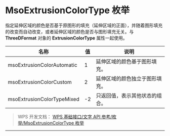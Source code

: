 # MsoExtrusionColorType 枚举

指定延伸区域的颜色是否基于原图形的填充（延伸区域的正面），并随着图形填充的改变而自动改变，或者延伸区域的颜色是否与图形填充无关。与 **ThreeDFormat** 对象的 **ExtrusionColorType** 属性一起使用。

| 名称                       | 值  | 说明                           |
|----------------------------|-----|--------------------------------|
| msoExtrusionColorAutomatic | 1   | 延伸区域的颜色基于图形填充。   |
| msoExtrusionColorCustom    | 2   | 延伸区域的颜色独立于图形填充。 |
| msoExtrusionColorTypeMixed | -2  | 只返回值，表示其他状态的组合。 |

> WPS 开发文档： [WPS 基础接口/文字 API 参考/枚举/MsoExtrusionColorType 枚举](https://qn.cache.wpscdn.cn/encs/doc/office_v19/topics/WPS%20%E5%9F%BA%E7%A1%80%E6%8E%A5%E5%8F%A3/%E6%96%87%E5%AD%97%20API%20%E5%8F%82%E8%80%83/%E6%9E%9A%E4%B8%BE/MsoExtrusionColorType%20%E6%9E%9A%E4%B8%BE.html)

------------------------------------------------------------------------
